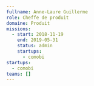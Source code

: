 ```yaml
---
fullname: Anne-Laure Guillerme
role: Cheffe de produit
domaine: Produit
missions:
  - start: 2018-11-19
    end: 2019-05-31
    status: admin
    startups:
      - comobi
startups:
  - comobi
teams: []
---
```

